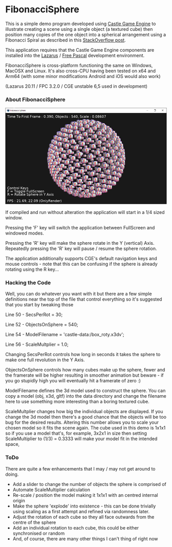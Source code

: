 # FibonacciSphere

This is a simple demo program developed using [Castle Game Engine](https://github.com/castle-engine/castle-engine) to illustrate creating a scene using a single object (a textured cube) then position many copies of the one object into a spherical arrangement using a Fibonacci Spiral as described in this [StackOverflow post](https://stackoverflow.com/questions/9600801/evenly-distributing-n-points-on-a-sphere).

This application requires that the Castle Game Engine components are installed into the [Lazarus](https://www.lazarus-ide.org/) / [Free Pascal](https://www.freepascal.org/) development environment.

FibonacciSphere is cross-platform functioning the same on Windows, MacOSX and Linux. It's also cross-CPU having been tested on x64 and Arm64 (with some minor modifications Android and iOS would also work)

(Lazarus 20.11 / FPC 3.2.0 / CGE unstable 6,5 used in development)

### About FibonacciSphere

![](img/screenshot.png)



If compiled and run without alteration the application will start in a 1/4 sized window. 

Pressing the 'F' key will switch the application between FullScreen and windowed modes.

Pressing the 'R' key will make the sphere rotate in the Y (vertical) Axis. Repeatedly pressing the 'R' key will pause / resume the sphere rotation.

The application additionally supports CGE's default navigation keys and mouse controls - note that this can be confusing if the sphere is already rotating using the R key...

### Hacking the Code

Well, you can do whatever you want with it but there are a few simple definitions near the top of the file that control everything so it's suggested that you start by tweaking those

Line 50 - SecsPerRot = 30;

Line 52 - ObjectsOnSphere = 540;

Line 54 - ModelFilename = 'castle-data:/box_roty.x3dv';

Line 56 - ScaleMultplier = 1.0;

Changing SecsPerRot controls how long in seconds it takes the sphere to make one full revolution in the Y Axis. 

ObjectsOnSphere controls how many cubes make up the sphere, fewer and the framerate will be higher resulting in smoother animation but beware - if you go stupidly high you will eventually hit a framerate of zero :)

ModelFilename defines the 3d model used to construct the sphere. You can copy a model (obj, x3d, gltf) into the data directory and change the filename here to use something more interesting than a boring textured cube.

ScaleMultplier changes how big the individual objects are displayed. If you change the 3d model then there's a good chance that the objects will be too bug for the desired results. Altering this number allows you to scale your chosen model so it fits the scene again. The cube used in this demo is 1x1x1 so if you use a model that's, for example, 3x2x1 in size then setting ScaleMultiplier to (1/3) = 0.3333 will make your model fit in the intended space,

### ToDo

There are quite a few enhancements that I may / may not get around to doing.

- Add a slider to change the number of objects the sphere is comprised of
- Automate ScaleMultiplier calculation
- Re-scale / position the model making it 1x1x1 with an centred internal origin
- Make the sphere 'explode' into existence - this can be done trivially using scaling as a first attempt and refined via randomness later.
- Adjust the rotation of each cube so they all face outwards from the centre of the sphere
- Add an individual rotation to each cube, this could be either synchronised or random
- And, of course, there are many other things I can't thing of right now






